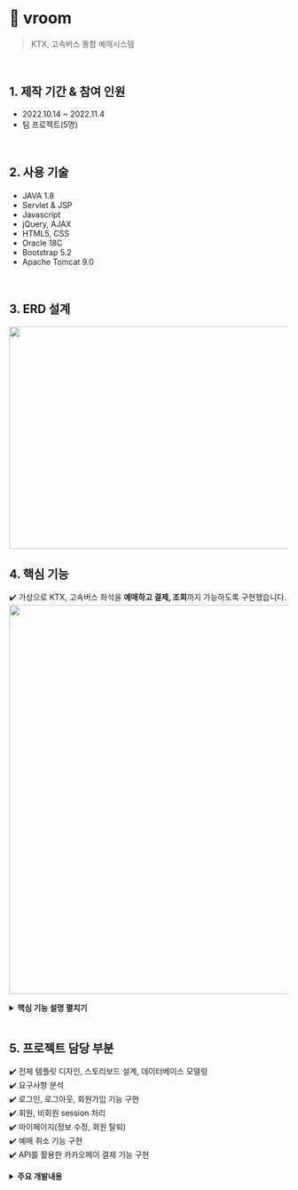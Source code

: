 # :pushpin: vroom
>KTX, 고속버스 통합 예매시스템


</br>

## 1. 제작 기간 & 참여 인원
- 2022.10.14 ~ 2022.11.4
- 팀 프로젝트(5명)

</br>

## 2. 사용 기술
#### 
  - JAVA 1.8
  - Servlet & JSP
  - Javascript
  - jQuery, AJAX  
  - HTML5, CSS
  - Oracle 18C
  - Bootstrap 5.2
  - Apache Tomcat 9.0

</br>

## 3. ERD 설계
<img src="https://user-images.githubusercontent.com/103633968/216342886-8b18cd08-e562-4223-9110-f190e2a9fe00.png" width="800" height="400"/>


## 4. 핵심 기능
✔️ 가상으로 KTX, 고속버스 좌석을 <b>예매하고 결제, 조회</b>까지 가능하도록 구현했습니다. 
<img src="https://user-images.githubusercontent.com/103633968/216350959-fcd735a8-5678-4f9d-897e-51c10fecb322.jpg" width="800" height="700"/>

<details>
<summary><b>핵심 기능 설명 펼치기</b></summary>
<div markdown="1"> 

### 4.1. Class Diagram
<img src="https://user-images.githubusercontent.com/103633968/216351491-c602a447-e035-4c9a-92ab-1fbf56a12bdf.jpg" width="800" height="700"/>

### 4.2. Use-Cases Diagram
<img src="https://user-images.githubusercontent.com/103633968/216351729-8108dc1d-2072-43cd-9ab2-dc64322a8694.jpg" width="800" height="700"/>

</div>
</details>

</br>

## 5. 프로젝트 담당 부분
✔️ 전체 템플릿 디자인, 스토리보드 설계, 데이터베이스 모델링<br>
✔️ 요구사항 분석<br>
✔️ 로그인, 로그아웃, 회원가입 기능 구현<br>
✔️ 회원, 비회원 session 처리 <br>
✔️ 마이페이지(정보 수정, 회원 탈퇴) <br>
✔️ 예매 취소 기능 구현 <br>
✔️ API를 활용한 카카오페이 결제 기능 구현 <br>

<details>
<summary><b>주요 개발내용</b></summary>
<div markdown="1">
✔️ 로그인
<img src="https://user-images.githubusercontent.com/103633968/216348629-d6624620-5806-4940-b032-7eb71c919b7a.png" width="800" height="500"/>
✔️ 회원가입
<img src="https://user-images.githubusercontent.com/103633968/216348759-7c201a50-df0f-4f58-a961-71dddaa2c452.png" width="800" height="500"/>
✔️ 세션처리
✔️ 예매 취소
<img src="https://user-images.githubusercontent.com/103633968/216349317-7c4105b5-e88c-4c3f-ab56-d5a39112cd28.png" width="800" height="500"/>
✔️ 결제
<img src="https://user-images.githubusercontent.com/103633968/216350110-dc6ba2e0-24ac-4f1b-9b42-28dc9847d573.png" width="800" height="500"/>
✔️회원정보 조회


</div>
</details>

